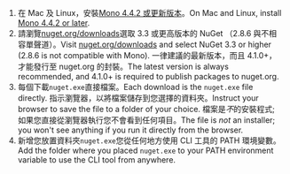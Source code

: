 1. <span data-ttu-id="e6a35-101">在 Mac 及 Linux，安裝[Mono 4.4.2 或更新版本](http://www.mono-project.com/docs/getting-started/install/)。</span><span class="sxs-lookup"><span data-stu-id="e6a35-101">On Mac and Linux, install [Mono 4.4.2 or later](http://www.mono-project.com/docs/getting-started/install/).</span></span>
2. <span data-ttu-id="e6a35-102">請瀏覽[nuget.org/downloads](https://nuget.org/downloads)選取 3.3 或更高版本的 NuGet （2.8.6 與不相容單聲道）。</span><span class="sxs-lookup"><span data-stu-id="e6a35-102">Visit [nuget.org/downloads](https://nuget.org/downloads) and select NuGet 3.3 or higher (2.8.6 is not compatible with Mono).</span></span> <span data-ttu-id="e6a35-103">一律建議的最新版本，而且 4.1.0+，才能發行至 nuget.org 的封裝。</span><span class="sxs-lookup"><span data-stu-id="e6a35-103">The latest version is always recommended, and 4.1.0+ is required to publish packages to nuget.org.</span></span>
3. <span data-ttu-id="e6a35-104">每個下載`nuget.exe`直接檔案。</span><span class="sxs-lookup"><span data-stu-id="e6a35-104">Each download is the `nuget.exe` file directly.</span></span> <span data-ttu-id="e6a35-105">指示瀏覽器，以將檔案儲存到您選擇的資料夾。</span><span class="sxs-lookup"><span data-stu-id="e6a35-105">Instruct your browser to save the file to a folder of your choice.</span></span> <span data-ttu-id="e6a35-106">檔案是*不*的安裝程式; 如果您直接從瀏覽器執行您不會看到任何項目。</span><span class="sxs-lookup"><span data-stu-id="e6a35-106">The file is *not* an installer; you won't see anything if you run it directly from the browser.</span></span>
4. <span data-ttu-id="e6a35-107">新增您放置資料夾`nuget.exe`您從任何地方使用 CLI 工具的 PATH 環境變數。</span><span class="sxs-lookup"><span data-stu-id="e6a35-107">Add the folder where you placed `nuget.exe` to your PATH environment variable to use the CLI tool from anywhere.</span></span>